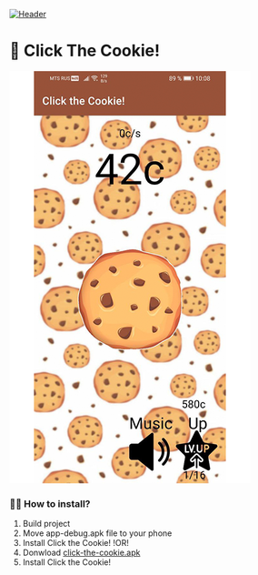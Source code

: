 [![Header](https://github.com/st0pcha/st0pcha/blob/main/assets/header.png)](https://st0pcha.github.io/)

# 🍪 Click The Cookie!
[![Screenshot](./screenshot.png)](https://github.com/st0pcha)

### 🏃‍♂️ How to install?
1. Build project
2. Move app-debug.apk file to your phone
3. Install Click the Cookie!
!OR!
1. Donwload [click-the-cookie.apk](https://github.com/st0pcha/click-the-cookie-android/releases/download/click-the-cookie-1.0/click-the-cookie.apk)
2. Install Click the Cookie!
